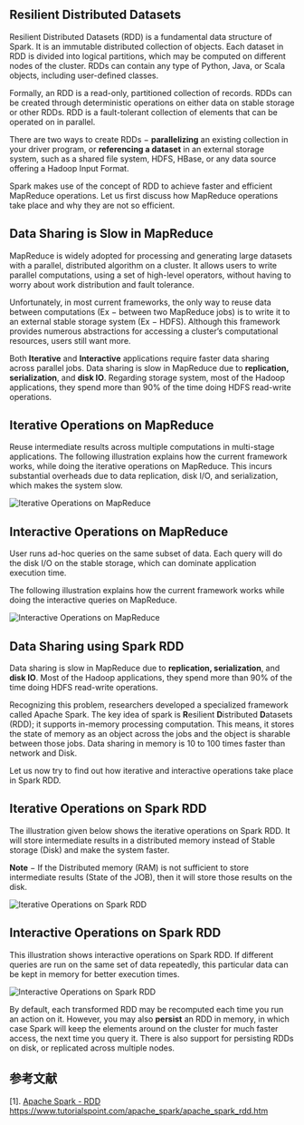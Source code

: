 ## Resilient Distributed Datasets

Resilient Distributed Datasets (RDD) is a fundamental data structure of Spark. It is an immutable distributed collection of objects. Each dataset in RDD is divided into logical partitions, which may be computed on different nodes of the cluster. RDDs can contain any type of Python, Java, or Scala objects, including user-defined classes.

Formally, an RDD is a read-only, partitioned collection of records. RDDs can be created through deterministic operations on either data on stable storage or other RDDs. RDD is a fault-tolerant collection of elements that can be operated on in parallel.

There are two ways to create RDDs − **parallelizing** an existing collection in your driver program, or **referencing a dataset** in an external storage system, such as a shared file system, HDFS, HBase, or any data source offering a Hadoop Input Format.

Spark makes use of the concept of RDD to achieve faster and efficient MapReduce operations. Let us first discuss how MapReduce operations take place and why they are not so efficient.

## Data Sharing is Slow in MapReduce

MapReduce is widely adopted for processing and generating large datasets with a parallel, distributed algorithm on a cluster. It allows users to write parallel computations, using a set of high-level operators, without having to worry about work distribution and fault tolerance.

Unfortunately, in most current frameworks, the only way to reuse data between computations (Ex − between two MapReduce jobs) is to write it to an external stable storage system (Ex − HDFS). Although this framework provides numerous abstractions for accessing a cluster’s computational resources, users still want more.

Both **Iterative** and **Interactive** applications require faster data sharing across parallel jobs. Data sharing is slow in MapReduce due to **replication, serialization**, and **disk IO**. Regarding storage system, most of the Hadoop applications, they spend more than 90% of the time doing HDFS read-write operations.

## Iterative Operations on MapReduce

Reuse intermediate results across multiple computations in multi-stage applications. The following illustration explains how the current framework works, while doing the iterative operations on MapReduce. This incurs substantial overheads due to data replication, disk I/O, and serialization, which makes the system slow.

![Iterative Operations on MapReduce](https://www.tutorialspoint.com/apache_spark/images/iterative_operations_on_mapreduce.jpg)

## Interactive Operations on MapReduce

User runs ad-hoc queries on the same subset of data. Each query will do the disk I/O on the stable storage, which can dominate application execution time.

The following illustration explains how the current framework works while doing the interactive queries on MapReduce.

![Interactive Operations on MapReduce](https://www.tutorialspoint.com/apache_spark/images/interactive_operations_on_mapreduce.jpg)

## Data Sharing using Spark RDD

Data sharing is slow in MapReduce due to **replication, serialization**, and **disk IO**. Most of the Hadoop applications, they spend more than 90% of the time doing HDFS read-write operations.

Recognizing this problem, researchers developed a specialized framework called Apache Spark. The key idea of spark is **R**esilient **D**istributed **D**atasets (RDD); it supports in-memory processing computation. This means, it stores the state of memory as an object across the jobs and the object is sharable between those jobs. Data sharing in memory is 10 to 100 times faster than network and Disk.

Let us now try to find out how iterative and interactive operations take place in Spark RDD.

## Iterative Operations on Spark RDD

The illustration given below shows the iterative operations on Spark RDD. It will store intermediate results in a distributed memory instead of Stable storage (Disk) and make the system faster.

**Note** − If the Distributed memory (RAM) is not sufficient to store intermediate results (State of the JOB), then it will store those results on the disk.

![Iterative Operations on Spark RDD](https://www.tutorialspoint.com/apache_spark/images/iterative_operations_on_spark_rdd.jpg)

## Interactive Operations on Spark RDD

This illustration shows interactive operations on Spark RDD. If different queries are run on the same set of data repeatedly, this particular data can be kept in memory for better execution times.

![Interactive Operations on Spark RDD](https://www.tutorialspoint.com/apache_spark/images/interactive_operations_on_spark_rdd.jpg)

By default, each transformed RDD may be recomputed each time you run an action on it. However, you may also **persist** an RDD in memory, in which case Spark will keep the elements around on the cluster for much faster access, the next time you query it. There is also support for persisting RDDs on disk, or replicated across multiple nodes.

## 参考文献

[1]. [Apache Spark - RDD](https://www.tutorialspoint.com/apache_spark/apache_spark_rdd.htm) https://www.tutorialspoint.com/apache_spark/apache_spark_rdd.htm

